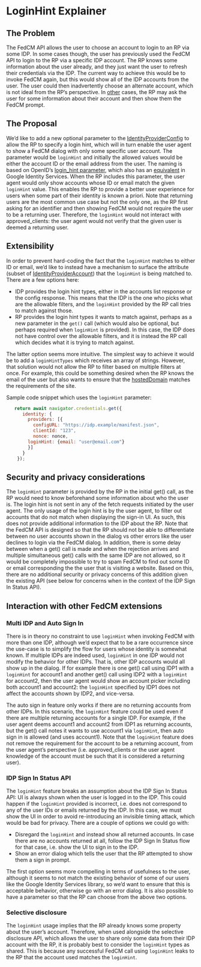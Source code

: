 # LoginHint Explainer

## The Problem

The FedCM API allows the user to choose an account to login to an RP via some IDP.
In some cases though, the user has previously used the FedCM API to login to the RP via a specific IDP account.
The RP knows some information about the user already, and they just want the user to refresh their credentials via the IDP.
The current way to achieve this would be to invoke FedCM again, but this would show all of the IDP accounts from the user.
The user could then inadvertently choose an alternate account, which is not ideal from the RP’s perspective.
In [other](https://youtu.be/uGKFVrWOZ38?t=150) cases, the RP may ask the user for some information about their account and then show them
the FedCM prompt.

## The Proposal

We’d like to add a new optional parameter to the [IdentityProviderConfig](https://fedidcg.github.io/FedCM/#dictdef-identityproviderconfig)
to allow the RP to specify a login hint, which will in turn enable the user agent to show a FedCM dialog with only some specific user account.
The parameter would be `loginHint` and initially the allowed values would be either the account ID or the email address from the user.
The naming is based on OpenID’s [login_hint parameter](https://openid.net/specs/openid-connect-core-1_0.html#AuthRequest), which also has an
[equivalent](https://developers.google.com/identity/openid-connect/openid-connect#authenticationuriparameters) in Google Identity Services.
When the RP includes this parameter, the user agent would only show accounts whose ID or email match the given `loginHint` value.
This enables the RP to provide a better user experience for users when some part of their identity is known a priori.
Note that returning users are the most common use case but not the only one,
as the RP first asking for an identifier and then showing FedCM would not require the user to be a returning user.
Therefore, the `loginHint` would not interact with approved_clients:
the user agent would not verify that the given user is deemed a returning user.

## Extensibility

In order to prevent hard-coding the fact that the `loginHint` matches to either ID or email, we’d like to instead have a mechanism to surface
the attribute (subset of [IdentityProviderAccount](https://fedidcg.github.io/FedCM/#dictdef-identityprovideraccount)) that the `loginHint` is
being matched to. There are a few options here:

* IDP provides the login hint types, either in the accounts list response or the config response.
  This means that the IDP is the one who picks what are the allowable filters,
  and the `loginHint` provided by the RP call tries to match against those.
* RP provides the login hint types it wants to match against, perhaps as a new parameter in the `get()` call
  (which would also be optional, but perhaps required when `loginHint` is provided).
  In this case, the IDP does not have control over the allowable filters,
  and it is instead the RP call which decides what it is trying to match against.

The latter option seems more intuitive.
The simplest way to achieve it would be to add a `loginHintTypes` which receives an array of strings.
However, that solution would not allow the RP to filter based on multiple filters at once.
For example, this could be something desired when the RP knows the email of the user but also wants to ensure that the
[hostedDomain](https://developers.google.com/identity/openid-connect/openid-connect#hd-param) matches the requirements of the site.

Sample code snippet which uses the `loginHint` parameter:

```js
   return await navigator.credentials.get({
      identity: {
        providers: [{
          configURL: "https://idp.example/manifest.json",
          clientId: "123",
          nonce: nonce,
	    loginHint: {email: "user@email.com"}
        }]
      }
    });
```

## Security and privacy considerations

The `loginHint` parameter is provided by the RP in the initial get() call, as the RP would need to know beforehand some information about
who the user is. The login hint is not sent in any of the fetch requests initiated by the user agent.
The only usage of the login hint is by the user agent, to filter out accounts that do not match when displaying the sign-in UI.
As such, this does not provide additional information to the IDP about the RP.
Note that the FedCM API is designed so that the RP should not be able to differentiate between no user accounts shown in the dialog vs other
errors like the user declines to login via the FedCM dialog.
In addition, there is some delay between when a get() call is made and when the rejection arrives and multiple simultaneous get() calls with
the same IDP are not allowed, so it would be completely impossible to try to spam FedCM to find out some ID or email corresponding the the
user that is visiting a website.
Based on this, there are no additional security or privacy concerns of this addition given the existing API
(see below for concerns when in the context of the IDP Sign In Status API).

## Interaction with other FedCM extensions

### Multi IDP and Auto Sign In

There is in theory no constraint to use `loginHint` when invoking FedCM with more than one IDP, although we’d expect that to be a rare
occurrence since the use-case is to simplify the flow for users whose identity is somewhat known.
If multiple IDPs are indeed used, `loginHint` in one IDP would not modify the behavior for other IDPs.
That is, other IDP accounts would all show up in the dialog.
If for example there is one get() call using IDP1 with a `loginHint` for account1 and another get() call using IDP2 with a `loginHint` for
account2, then the user agent would show an account picker including both account1 and account2: the `loginHint` specified by IDP1 does not
affect the accounts shown by IDP2, and vice-versa.

The auto sign in feature only works if there are no returning accounts from other IDPs. In this scenario, the `loginHint` feature could be
used even if there are multiple returning accounts for a single IDP.
For example, if the user agent deems account1 and account2 from IDP1 as returning accounts, but the get() call notes it wants to use
account1 via `loginHint`, then auto sign in is allowed (and uses account1).
Note that the `loginHint` feature does not remove the requirement for the account to be a returning account, from the user agent’s
perspective (i.e. approved_clients or the user agent knowledge of the account must be such that it is considered a returning user).

### IDP Sign In Status API

The `loginHint` feature breaks an assumption about the IDP Sign In Status API: UI is always shown when the user is logged in to the IDP.
This could happen if the `loginHint` provided is incorrect, i.e. does not correspond to any of the user IDs or emails returned by the IDP.
In this case, we must show the UI in order to avoid re-introducing an invisible timing attack, which would be bad for privacy.
There are a couple of options we could go with:

* Disregard the `loginHint` and instead show all returned accounts. In case there are no accounts returned at all, follow the IDP Sign In
  Status flow for that case, i.e. show the UI to sign in to the IDP.
* Show an error dialog which tells the user that the RP attempted to show them a sign in prompt.

The first option seems more compelling in terms of usefulness to the user, although it seems to not match the existing behavior of some of
our users like the Google Identity Services library, so we’d want to ensure that this is acceptable behavior, otherwise go with an error
dialog. It is also possible to have a parameter so that the RP can choose from the above two options.

### Selective disclosure

The `loginHint` usage implies that the RP already knows some property about the user’s account. Therefore, when used alongside the selective
disclosure API, which allows the user to share only some data from their IDP account with the RP, it is probably best to consider the
`loginHint` types as shared. This is because any successful FedCM call using `loginHint` leaks to the RP that the account used matches the
`loginHint`.
